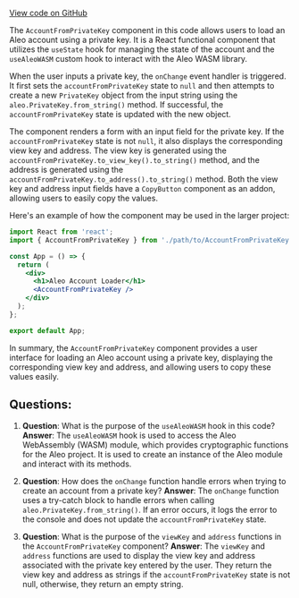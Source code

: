 [View code on GitHub](https://github.com/AleoHQ/aleo/website/src/tabs/account/AccountFromPrivateKey.js)

The `AccountFromPrivateKey` component in this code allows users to load an Aleo account using a private key. It is a React functional component that utilizes the `useState` hook for managing the state of the account and the `useAleoWASM` custom hook to interact with the Aleo WASM library.

When the user inputs a private key, the `onChange` event handler is triggered. It first sets the `accountFromPrivateKey` state to `null` and then attempts to create a new `PrivateKey` object from the input string using the `aleo.PrivateKey.from_string()` method. If successful, the `accountFromPrivateKey` state is updated with the new object.

The component renders a form with an input field for the private key. If the `accountFromPrivateKey` state is not `null`, it also displays the corresponding view key and address. The view key is generated using the `accountFromPrivateKey.to_view_key().to_string()` method, and the address is generated using the `accountFromPrivateKey.to_address().to_string()` method. Both the view key and address input fields have a `CopyButton` component as an addon, allowing users to easily copy the values.

Here's an example of how the component may be used in the larger project:

```jsx
import React from 'react';
import { AccountFromPrivateKey } from './path/to/AccountFromPrivateKey';

const App = () => {
  return (
    <div>
      <h1>Aleo Account Loader</h1>
      <AccountFromPrivateKey />
    </div>
  );
};

export default App;
```

In summary, the `AccountFromPrivateKey` component provides a user interface for loading an Aleo account using a private key, displaying the corresponding view key and address, and allowing users to copy these values easily.
## Questions: 
 1. **Question**: What is the purpose of the `useAleoWASM` hook in this code?
   **Answer**: The `useAleoWASM` hook is used to access the Aleo WebAssembly (WASM) module, which provides cryptographic functions for the Aleo project. It is used to create an instance of the Aleo module and interact with its methods.

2. **Question**: How does the `onChange` function handle errors when trying to create an account from a private key?
   **Answer**: The `onChange` function uses a try-catch block to handle errors when calling `aleo.PrivateKey.from_string()`. If an error occurs, it logs the error to the console and does not update the `accountFromPrivateKey` state.

3. **Question**: What is the purpose of the `viewKey` and `address` functions in the `AccountFromPrivateKey` component?
   **Answer**: The `viewKey` and `address` functions are used to display the view key and address associated with the private key entered by the user. They return the view key and address as strings if the `accountFromPrivateKey` state is not null, otherwise, they return an empty string.